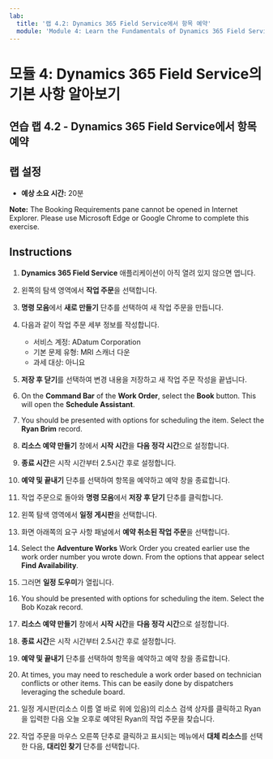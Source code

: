 ```yaml
---
lab:
  title: '랩 4.2: Dynamics 365 Field Service에서 항목 예약'
  module: 'Module 4: Learn the Fundamentals of Dynamics 365 Field Service'
---
```


<a name="module-4-learn-the-fundamentals-of-dynamics-365-field-service"></a>모듈 4: Dynamics 365 Field Service의 기본 사항 알아보기
========================

## <a name="practice-lab-42---schedule-items-in-dynamics-365-field-service"></a>연습 랩 4.2 - Dynamics 365 Field Service에서 항목 예약

## <a name="lab-setup"></a>랩 설정

  - **예상 소요 시간:** 20분

  <bpt id="p1">**</bpt>Note:<ept id="p1">**</ept> The Booking Requirements pane cannot be opened in Internet Explorer. Please use Microsoft Edge or Google Chrome to complete this exercise.
  
## <a name="instructions"></a>Instructions

1.  **Dynamics 365 Field Service** 애플리케이션이 아직 열려 있지 않으면 엽니다.  

2.  왼쪽의 탐색 영역에서 **작업 주문**을 선택합니다.

3.  **명령 모음**에서 **새로 만들기** 단추를 선택하여 새 작업 주문을 만듭니다.

4.  다음과 같이 작업 주문 세부 정보를 작성합니다.
    - 서비스 계정: ADatum Corporation
    - 기본 문제 유형: MRI 스캐너 다운
    - 과세 대상: 아니요
    
5.  **저장 후 닫기**를 선택하여 변경 내용을 저장하고 새 작업 주문 작성을 끝냅니다.

6.  On the <bpt id="p1">**</bpt>Command Bar<ept id="p1">**</ept> of the <bpt id="p2">**</bpt>Work Order<ept id="p2">**</ept>, select the <bpt id="p3">**</bpt>Book<ept id="p3">**</ept> button.  This will open the <bpt id="p1">**</bpt>Schedule Assistant<ept id="p1">**</ept>.  

7.  You should be presented with options for scheduling the item.  Select the <bpt id="p1">**</bpt>Ryan Brim<ept id="p1">**</ept> record.

8.  **리소스 예약 만들기** 창에서 **시작 시간**을 **다음 정각 시간**으로 설정합니다.

9.  **종료 시간**은 시작 시간부터 2.5시간 후로 설정합니다.  

10. **예약 및 끝내기** 단추를 선택하여 항목을 예약하고 예약 창을 종료합니다.  

11. 작업 주문으로 돌아와 **명령 모음**에서 **저장 후 닫기** 단추를 클릭합니다.  

12. 왼쪽 탐색 영역에서 **일정 게시판**을 선택합니다.

13. 화면 아래쪽의 요구 사항 패널에서 **예약 취소된 작업 주문**을 선택합니다.

14. Select the <bpt id="p1">**</bpt>Adventure Works<ept id="p1">**</ept> Work Order you created earlier use the work order number you wrote down. From the options that appear select <bpt id="p1">**</bpt>Find Availability<ept id="p1">**</ept>.  

15. 그러면 **일정 도우미**가 열립니다.  

16. You should be presented with options for scheduling the item.  Select the Bob Kozak record.

17. **리소스 예약 만들기** 창에서 **시작 시간**을 **다음 정각 시간**으로 설정합니다.

18. **종료 시간**은 시작 시간부터 2.5시간 후로 설정합니다.
  
19. **예약 및 끝내기** 단추를 선택하여 항목을 예약하고 예약 창을 종료합니다. 

20. At times, you may need to reschedule a work order based on technician conflicts or other items.  This can be easily done by dispatchers leveraging the schedule board.  

21. 일정 게시판(리소스 이름 열 바로 위에 있음)의 리소스 검색 상자를 클릭하고 Ryan을 입력한 다음 오늘 오후로 예약된 Ryan의 작업 주문을 찾습니다.  

22. 작업 주문을 마우스 오른쪽 단추로 클릭하고 표시되는 메뉴에서 **대체 리소스**를 선택한 다음, **대리인 찾기** 단추를 선택합니다.


